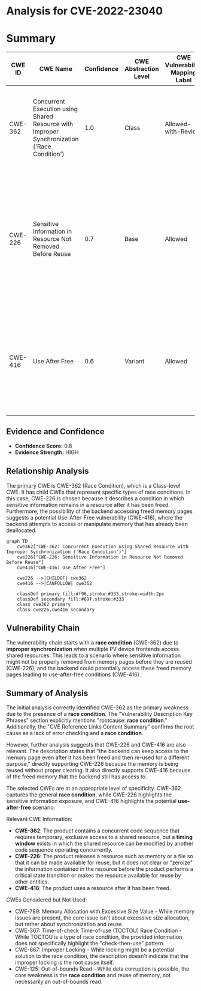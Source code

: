 # Analysis for CVE-2022-23040

# Summary
| CWE ID | CWE Name | Confidence | CWE Abstraction Level | CWE Vulnerability Mapping Label | CWE-Vulnerability Mapping Notes |
|---|---|---|---|---|---|
| CWE-362 | Concurrent Execution using Shared Resource with Improper Synchronization ('Race Condition') | 1.0 | Class | Allowed-with-Review | Primary CWE. The vulnerability is due to a **race condition** when multiple device frontends access shared resources without proper synchronization. |
| CWE-226 | Sensitive Information in Resource Not Removed Before Reuse | 0.7 | Base | Allowed | Secondary CWE. The vulnerability description mentions a **race condition** that results in backends potentially accessing freed memory pages even after reuse. This relates to sensitive data not being cleared before reuse. |
| CWE-416 | Use After Free | 0.6 | Variant | Allowed | Secondary CWE. Since the backend can keep access to the memory page even after it has been freed and then re-used for a different purpose, this could lead to **use-after-free** conditions. |

## Evidence and Confidence

*   **Confidence Score:** 0.8
*   **Evidence Strength:** HIGH

## Relationship Analysis
The primary CWE is CWE-362 (Race Condition), which is a Class-level CWE. It has child CWEs that represent specific types of race conditions. In this case, CWE-226 is chosen because it describes a condition in which sensitive information remains in a resource after it has been freed. Furthermore, the possibility of the backend accessing freed memory pages suggests a potential Use-After-Free vulnerability (CWE-416), where the backend attempts to access or manipulate memory that has already been deallocated.

```mermaid
graph TD
    cwe362["CWE-362: Concurrent Execution using Shared Resource with Improper Synchronization ('Race Condition')"]
    cwe226["CWE-226: Sensitive Information in Resource Not Removed Before Reuse"]
    cwe416["CWE-416: Use After Free"]

    cwe226 -->|CHILDOF| cwe362
    cwe416 -->|CANFOLLOW| cwe362

    classDef primary fill:#f96,stroke:#333,stroke-width:2px
    classDef secondary fill:#69f,stroke:#333
    class cwe362 primary
    class cwe226,cwe416 secondary
```

## Vulnerability Chain
The vulnerability chain starts with a **race condition** (CWE-362) due to **improper synchronization** when multiple PV device frontends access shared resources. This leads to a scenario where sensitive information might not be properly removed from memory pages before they are reused (CWE-226), and the backend could potentially access these freed memory pages leading to use-after-free conditions (CWE-416).

## Summary of Analysis
The initial analysis correctly identified CWE-362 as the primary weakness due to the presence of a **race condition**. The "Vulnerability Description Key Phrases" section explicitly mentions "rootcause: **race condition**." Additionally, the "CVE Reference Links Content Summary" confirms the root cause as a lack of error checking and a **race condition**.

However, further analysis suggests that CWE-226 and CWE-416 are also relevant. The description states that "the backend can keep access to the memory page even after it has been freed and then re-used for a different purpose," directly supporting CWE-226 because the memory is being reused without proper clearing. It also directly supports CWE-416 because of the freed memory that the backend still has access to.

The selected CWEs are at an appropriate level of specificity. CWE-362 captures the general **race condition**, while CWE-226 highlights the sensitive information exposure, and CWE-416 highlights the potential **use-after-free** scenario.

Relevant CWE Information:
*   **CWE-362**: The product contains a concurrent code sequence that requires temporary, exclusive access to a shared resource, but a **timing window** exists in which the shared resource can be modified by another code sequence operating concurrently.
*   **CWE-226**: The product releases a resource such as memory or a file so that it can be made available for reuse, but it does not clear or "zeroize" the information contained in the resource before the product performs a critical state transition or makes the resource available for reuse by other entities.
*   **CWE-416**: The product uses a resource after it has been freed.

CWEs Considered but Not Used:
*   CWE-789: Memory Allocation with Excessive Size Value - While memory issues are present, the core issue isn't about excessive size allocation, but rather about synchronization and reuse.
*   CWE-367: Time-of-check Time-of-use (TOCTOU) Race Condition - While TOCTOU is a type of race condition, the provided information does not specifically highlight the "check-then-use" pattern.
*   CWE-667: Improper Locking - While locking might be a potential solution to the race condition, the description doesn't indicate that the improper locking is the root cause itself.
*   CWE-125: Out-of-bounds Read - While data corruption is possible, the core weakness is the **race condition** and reuse of memory, not necessarily an out-of-bounds read.